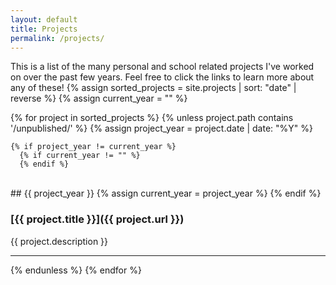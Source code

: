 ```yaml
---
layout: default
title: Projects
permalink: /projects/
---
```

This is a list of the many personal and school related projects I've worked on over the past few years. Feel free to click the links to learn more about any of these!
{% assign sorted_projects = site.projects | sort: "date" | reverse %}
{% assign current_year = "" %}

{% for project in sorted_projects %}
  {% unless project.path contains '/unpublished/' %}
    {% assign project_year = project.date | date: "%Y" %}
  
    {% if project_year != current_year %}
      {% if current_year != "" %}
      {% endif %}
<br>
## {{ project_year }}
      {% assign current_year = project_year %}
    {% endif %}
  
### [{{ project.title }}]({{ project.url }})
{{ project.description }}

---

  {% endunless %}
{% endfor %}
